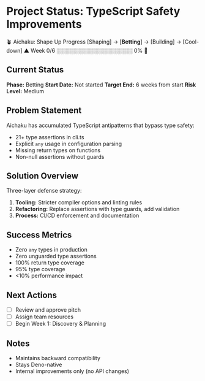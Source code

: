 # Project Status: TypeScript Safety Improvements

🪴 Aichaku: Shape Up Progress [Shaping] → [**Betting**] → [Building] → [Cool-down] ▲ Week 0/6 ░░░░░░░░░░░░░░░░░░░░ 0% 🌱

## Current Status

**Phase:** Betting **Start Date:** Not started **Target End:** 6 weeks from start **Risk Level:** Medium

## Problem Statement

Aichaku has accumulated TypeScript antipatterns that bypass type safety:

- 21+ type assertions in cli.ts
- Explicit `any` usage in configuration parsing
- Missing return types on functions
- Non-null assertions without guards

## Solution Overview

Three-layer defense strategy:

1. **Tooling:** Stricter compiler options and linting rules
2. **Refactoring:** Replace assertions with type guards, add validation
3. **Process:** CI/CD enforcement and documentation

## Success Metrics

- Zero `any` types in production
- Zero unguarded type assertions
- 100% return type coverage
- 95% type coverage
- <10% performance impact

## Next Actions

- [ ] Review and approve pitch
- [ ] Assign team resources
- [ ] Begin Week 1: Discovery & Planning

## Notes

- Maintains backward compatibility
- Stays Deno-native
- Internal improvements only (no API changes)
